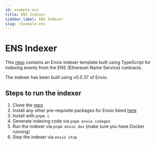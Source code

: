 ```yaml
---
id: example-ens
title: ENS Indexer
sidebar_label: ENS Indexer
slug: /example-ens
---
```


# ENS Indexer

This [repo](https://github.com/JasoonS/Envio-ENS-Indexer) contains an Envio indexer template built using TypeScript for indexing events from the ENS (Ethereum Name Service) contracts.

The indexer has been built using v0.0.37 of Envio.

## Steps to run the indexer

1. Clone the [repo](https://github.com/JasoonS/Envio-ENS-Indexer)
2. Install any other pre-requisite packages for Envio listed [here](https://docs.envio.dev/docs/installation#prerequisites)
3. Install with `pnpm i`
4. Generate indexing code via `pnpm envio codegen`
5. Run the indexer via `pnpm envio dev` (make sure you have Docker running)
6. Stop the indexer via `envio stop`
